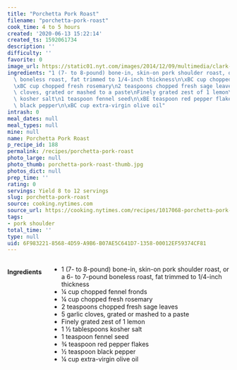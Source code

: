 ```yaml
---
title: "Porchetta Pork Roast"
filename: "porchetta-pork-roast"
cook_time: 4 to 5 hours
created: '2020-06-13 15:22:14'
created_ts: 1592061734
description: ''
difficulty: ''
favorite: 0
image_url: https://static01.nyt.com/images/2014/12/09/multimedia/clark-porchetta/clark-porchetta-articleLarge.jpg
ingredients: "1 (7- to 8-pound) bone-in, skin-on pork shoulder roast, or a 6- to 7-pound\
  \ boneless roast, fat trimmed to 1/4-inch thickness\n\xBC cup chopped fennel fronds\n\
  \xBC cup chopped fresh rosemary\n2 teaspoons chopped fresh sage leaves\n5 garlic\
  \ cloves, grated or mashed to a paste\nFinely grated zest of 1 lemon\n1 \xBD tablespoons\
  \ kosher salt\n1 teaspoon fennel seed\n\xBE teaspoon red pepper flakes\n\xBD teaspoon\
  \ black pepper\n\xBC cup extra-virgin olive oil"
intrash: 0
meal_dates: null
meal_types: null
mine: null
name: Porchetta Pork Roast
p_recipe_id: 188
permalink: /recipes/porchetta-pork-roast
photo_large: null
photo_thumb: porchetta-pork-roast-thumb.jpg
photos_dict: null
prep_time: ''
rating: 0
servings: Yield 8 to 12 servings
slug: porchetta-pork-roast
source: cooking.nytimes.com
source_url: https://cooking.nytimes.com/recipes/1017068-porchetta-pork-roast?action=click&module=Global%20Search%20Recipe%20Card&pgType=search&rank=10
tags:
- pork shoulder
total_time: ''
type: null
uid: 6F983221-8568-4D59-A9B6-B07AE5C641D7-1358-00012EF59374CF81
---
```

<div class="large-8 medium-7 columns" id="writeup">	</div><!-- #writeup -->
</div><!-- #row-one -->
<div class="row" id="row-two">	<div class="medium-4 small-5 columns" id="ingredients"><h4>Ingredients</h4><div class="box box-ingredients content"><ul>
<li>1 (7- to 8-pound) bone-in, skin-on pork shoulder roast, or a 6- to 7-pound boneless roast, fat trimmed to 1/4-inch thickness</li>
<li>¼ cup chopped fennel fronds</li>
<li>¼ cup chopped fresh rosemary</li>
<li>2 teaspoons chopped fresh sage leaves</li>
<li>5 garlic cloves, grated or mashed to a paste</li>
<li>Finely grated zest of 1 lemon</li>
<li>1 ½ tablespoons kosher salt</li>
<li>1 teaspoon fennel seed</li>
<li>¾ teaspoon red pepper flakes</li>
<li>½ teaspoon black pepper</li>
<li>¼ cup extra-virgin olive oil</li>
</ul>
</div>	</div>	<div class="medium-6 small-7 columns" id="directions">	</div>
